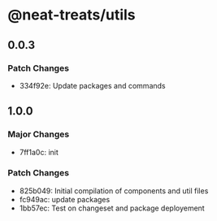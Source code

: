 # @neat-treats/utils

## 0.0.3

### Patch Changes

- 334f92e: Update packages and commands

## 1.0.0

### Major Changes

- 7ff1a0c: init

### Patch Changes

- 825b049: Initial compilation of components and util files
- fc949ac: update packages
- 1bb57ec: Test on changeset and package deployement
